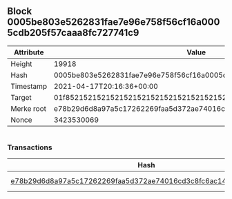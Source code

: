 ## Block 0005be803e5262831fae7e96e758f56cf16a0005cdb205f57caaa8fc727741c9

Attribute | Value
--- | ---
Height | 19918
Hash | 0005be803e5262831fae7e96e758f56cf16a0005cdb205f57caaa8fc727741c9
Timestamp | 2021-04-17T20:16:36+00:00
Target | 01f8521521521521521521521521521521521521521521521521521521521521
Merke root | e78b29d6d8a97a5c17262269faa5d372ae74016cd3c8fc6ac141c9dd0e79a5bb
Nonce | 3423530069

```

```

### Transactions

Hash | Amount
--- | ---
[e78b29d6d8a97a5c17262269faa5d372ae74016cd3c8fc6ac141c9dd0e79a5bb](e78b29d6d8a97a5c17262269faa5d372ae74016cd3c8fc6ac141c9dd0e79a5bb.md) | 10.00000000 SKEPTI 
